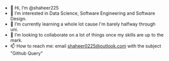 - 👋 Hi, I’m @shaheer225
- 👀 I’m interested in Data Science, Software Engineering and Software Design.
- 🌱 I’m currently learning a whole lot cause I'm barely halfway through uni.
- 💞️ I’m looking to collaborate on a lot of things once my skills are up to the mark.
- 📫 How to reach me: email shaheer0225@outlook.com with the subject "Github Query"
<!---
shaheer225/shaheer225 is a ✨ special ✨ repository because its `README.md` (this file) appears on your GitHub profile.
You can click the Preview link to take a look at your changes.
--->
